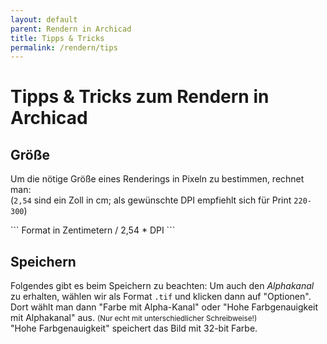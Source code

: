 ```yaml
---
layout: default
parent: Rendern in Archicad
title: Tipps & Tricks
permalink: /rendern/tips
---
```

# Tipps & Tricks zum Rendern in Archicad

## Größe

<div class="code-example" markdown="1">

Um die nötige Größe eines Renderings in Pixeln zu bestimmen, rechnet man:  
(`2,54` sind ein Zoll in cm; als gewünschte DPI empfiehlt sich für Print `220-300`)

</div>
```
Format in Zentimetern / 2,54 * DPI
```

## Speichern
Folgendes gibt es beim Speichern zu beachten: Um auch den _Alphakanal_ zu erhalten, wählen wir als Format `.tif` und klicken dann auf "Optionen". Dort wählt man dann "Farbe mit Alpha-Kanal" oder "Hohe Farbgenauigkeit mit Alphakanal" aus. <small>(Nur echt mit unterschiedlicher Schreibweise!)</small>  
"Hohe Farbgenauigkeit" speichert das Bild mit 32-bit Farbe.

